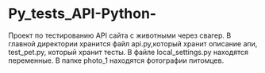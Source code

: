# Py_tests_API-Python-
Проект по тестированию API сайта c животными через свагер. В главной директории хранится файл api.py,который хранит описание апи, test_pet.py, который хранит тесты. В файле local_settings.py находятся переменные. В папке photo_1 находятся фотографии питомцев.
